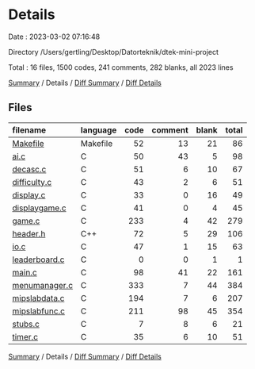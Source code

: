 # Details

Date : 2023-03-02 07:16:48

Directory /Users/gertling/Desktop/Datorteknik/dtek-mini-project

Total : 16 files,  1500 codes, 241 comments, 282 blanks, all 2023 lines

[Summary](results.md) / Details / [Diff Summary](diff.md) / [Diff Details](diff-details.md)

## Files
| filename | language | code | comment | blank | total |
| :--- | :--- | ---: | ---: | ---: | ---: |
| [Makefile](/Makefile) | Makefile | 52 | 13 | 21 | 86 |
| [ai.c](/ai.c) | C | 50 | 43 | 5 | 98 |
| [decasc.c](/decasc.c) | C | 51 | 6 | 10 | 67 |
| [difficulty.c](/difficulty.c) | C | 43 | 2 | 6 | 51 |
| [display.c](/display.c) | C | 33 | 0 | 16 | 49 |
| [displaygame.c](/displaygame.c) | C | 41 | 0 | 4 | 45 |
| [game.c](/game.c) | C | 233 | 4 | 42 | 279 |
| [header.h](/header.h) | C++ | 72 | 5 | 29 | 106 |
| [io.c](/io.c) | C | 47 | 1 | 15 | 63 |
| [leaderboard.c](/leaderboard.c) | C | 0 | 0 | 1 | 1 |
| [main.c](/main.c) | C | 98 | 41 | 22 | 161 |
| [menumanager.c](/menumanager.c) | C | 333 | 7 | 44 | 384 |
| [mipslabdata.c](/mipslabdata.c) | C | 194 | 7 | 6 | 207 |
| [mipslabfunc.c](/mipslabfunc.c) | C | 211 | 98 | 45 | 354 |
| [stubs.c](/stubs.c) | C | 7 | 8 | 6 | 21 |
| [timer.c](/timer.c) | C | 35 | 6 | 10 | 51 |

[Summary](results.md) / Details / [Diff Summary](diff.md) / [Diff Details](diff-details.md)